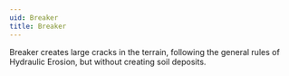 ```yaml
---
uid: Breaker
title: Breaker
---
```


Breaker creates large cracks in the terrain, following the general rules of Hydraulic Erosion, but without creating soil deposits.